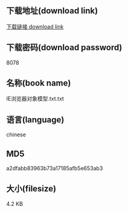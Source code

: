 ## 下载地址(download link)
[下载链接 download link](https://voluble-croquembouche-d321dc.netlify.app/?s=IE%E6%B5%8F%E8%A7%88%E5%99%A8%E5%AF%B9%E8%B1%A1%E6%A8%A1%E5%9E%8B.txt)

## 下载密码(download password)
8078

## 名称(book name)
IE浏览器对象模型.txt.txt

## 语言(language)
chinese

## MD5
a2dfabb83963b73a17185afb5e653ab3

## 大小(filesize)
4.2 KB
